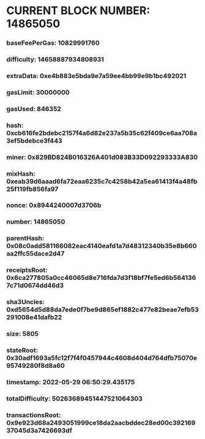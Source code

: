# CURRENT BLOCK NUMBER: 14865050

### baseFeePerGas: 10829991760
### difficulty: 14658887934808931
### extraData: 0xe4b883e5bda9e7a59ee4bb99e9b1bc492021
### gasLimit: 30000000
### gasUsed: 846352
### hash: 0xcb616fe2bdebc2157f4a6d82e237a5b35c62f409ce6aa708a3ef5bdebce3f443
### miner: 0x829BD824B016326A401d083B33D092293333A830
### mixHash: 0xeab39d6aaad6fa72eaa6235c7c4258b42a5ea61413f4a48fb25f119fb856fa97
### nonce: 0x8944240007d3706b
### number: 14865050
### parentHash: 0x08c0add581166082eac4140eafd1a7d48312340b35e8b660aa2ffc55dace2d47
### receiptsRoot: 0x6ca277805a0cc46065d8e716fda7d3f18bf7fe5ed6b5641367c71d0674dd46d3
### sha3Uncles: 0xd5654d5d88da7ede0f7be9d865ef1882c477e82beae7efb53291008e41dafb22
### size: 5805
### stateRoot: 0x30adf1693a5fc12f7f4f0457944c4608d404d764dfb75070e95749280f8d8a60
### timestamp: 2022-05-29 06:50:29.435175
### totalDifficulty: 50263689451447521064303
### transactionsRoot: 0x9e923d68a2493051999ce18da2aacbddec28ed00c39216937045d3a7426693df

